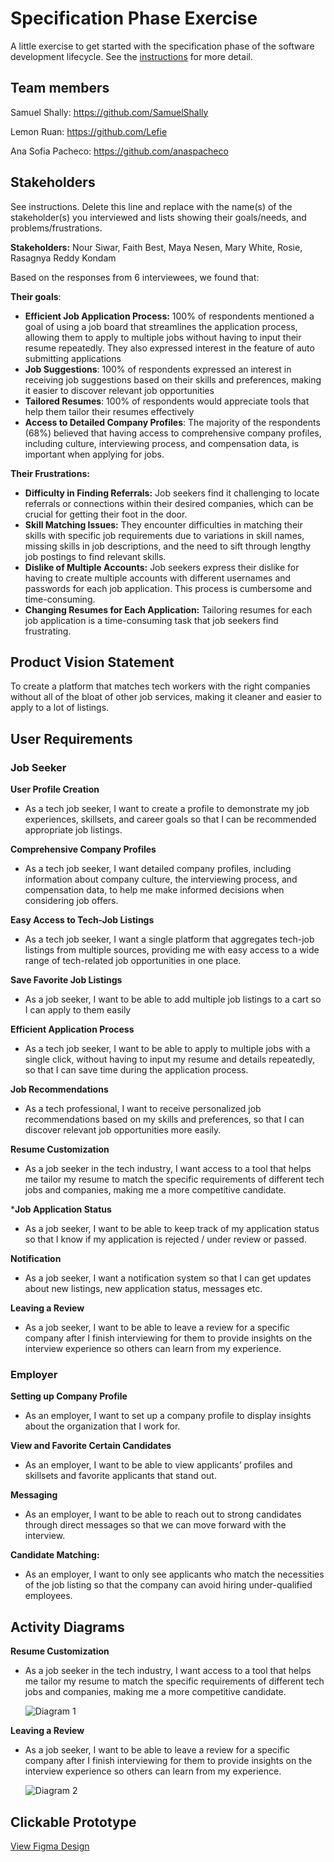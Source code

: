 # Specification Phase Exercise

A little exercise to get started with the specification phase of the software development lifecycle. See the [instructions](instructions.md) for more detail.

## Team members

Samuel Shally: https://github.com/SamuelShally

Lemon Ruan: https://github.com/Lefie

Ana Sofia Pacheco: https://github.com/anaspacheco


## Stakeholders

See instructions. Delete this line and replace with the name(s) of the stakeholder(s) you interviewed and lists showing their goals/needs, and problems/frustrations.

**Stakeholders:** Nour Siwar, Faith Best, Maya Nesen, Mary White, Rosie, Rasagnya Reddy Kondam

Based on the responses from 6 interviewees, we found that: 

**Their goals**: 

- **Efficient Job Application Process:** 100% of respondents mentioned a goal of using a job board that streamlines the application process, allowing them to apply to multiple jobs without having to input their resume repeatedly. They also expressed interest in the feature of auto submitting applications
- **Job Suggestions**: 100% of respondents expressed an interest in receiving job suggestions based on their skills and preferences, making it easier to discover relevant job opportunities
- **Tailored Resumes**: 100% of respondents would appreciate tools that help them tailor their resumes effectively
- **Access to Detailed Company Profiles**: The majority of the respondents (68%) believed that having access to comprehensive company profiles, including culture, interviewing process, and compensation data, is important when applying for jobs.

**Their Frustrations:** 

- **Difficulty in Finding Referrals:** Job seekers find it challenging to locate referrals or connections within their desired companies, which can be crucial for getting their foot in the door.
- **Skill Matching Issues:** They encounter difficulties in matching their skills with specific job requirements due to variations in skill names, missing skills in job descriptions, and the need to sift through lengthy job postings to find relevant skills.
- **Dislike of Multiple Accounts:** Job seekers express their dislike for having to create multiple accounts with different usernames and passwords for each job application. This process is cumbersome and time-consuming.
- **Changing Resumes for Each Application:** Tailoring resumes for each job application is a time-consuming task that job seekers find frustrating. 


## Product Vision Statement

 To create a platform that matches tech workers with the right companies without all of the bloat of other job services, making it cleaner and easier to apply to a lot of listings.

## User Requirements


### Job Seeker 

**User Profile Creation**

- As a tech job seeker, I want to create a profile to demonstrate my job experiences, skillsets, and career goals so that I can be recommended appropriate job listings.

**Comprehensive Company Profiles**

- As a tech job seeker, I want detailed company profiles, including information about company culture, the interviewing process, and compensation data, to help me make informed decisions when considering job offers.

**Easy Access to Tech-Job Listings**

- As a tech job seeker, I want a single platform that aggregates tech-job listings from multiple sources, providing me with easy access to a wide range of tech-related job opportunities in one place.

**Save Favorite Job Listings**

- As a job seeker, I want to be able to add multiple job listings to a cart so I can apply to them easily

**Efficient Application Process**

- As a tech job seeker, I want to be able to apply to multiple jobs with a single click, without having to input my resume and details repeatedly, so that I can save time during the application process.

**Job Recommendations**

- As a tech professional, I want to receive personalized job recommendations based on my skills and preferences, so that I can discover relevant job opportunities more easily.

**Resume Customization**

- As a job seeker in the tech industry, I want access to a tool that helps me tailor my resume to match the specific requirements of different tech jobs and companies, making me a more competitive candidate.

***Job Application Status**

- As a job seeker, I want to be able to keep track of my application status so that I know if my application is rejected / under review or passed.

**Notification**

- As a job seeker, I want a notification system so that I can get updates about new listings, new application status, messages etc.

**Leaving a Review**

- As a job seeker, I want to be able to leave a review for a specific company after I finish interviewing for them to provide insights on the interview experience  so others can learn from my experience.

### Employer 

**Setting up Company Profile**

- As an employer, I want to set up a company profile to display insights about the organization that I work for. 

**View and Favorite Certain Candidates**

- As an employer, I want to be able to view applicants’ profiles and skillsets and favorite applicants that stand out.

**Messaging** 

- As an employer, I want to be able to reach out to strong candidates through direct messages so that we can move forward with the interview.

**Candidate Matching:**

- As an employer, I want to only see applicants who match the necessities of the job listing so that the company can avoid hiring under-qualified employees. 

## Activity Diagrams

**Resume Customization**

- As a job seeker in the tech industry, I want access to a tool that helps me tailor my resume to match the specific requirements of different tech jobs and companies, making me a more competitive candidate.

    ![Diagram 1](1-specification-exercise-team-name/diagrams/diagram1.png)

**Leaving a Review**

- As a job seeker, I want to be able to leave a review for a specific company after I finish interviewing for them to provide insights on the interview experience  so others can learn from my experience. 

    ![Diagram 2](1-specification-exercise-team-name/diagrams/diagram2.png)


## Clickable Prototype

[View Figma Design](https://www.figma.com/file/lyoRr4rvF3rnwcEFMzse79/Wireframe-for-job-matching?type=whiteboard&node-id=0-1&t=XAn7Kq5rdYmCXYqE-0)  

